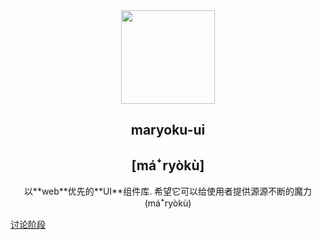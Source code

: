 <div align="center">
  <img width="150" src="https://cdn.jsdelivr.net/gh/innocces/DrawingBed/2022-10-16/1665903150414-z-rect.png" />

  <h2>maryoku-ui</h2>
  <h2>[máꜜryòkù]</h2>

  <p>以**web**优先的**UI**组件库. 希望它可以给使用者提供源源不断的魔力(máꜜryòkù)</p>
</div>

[讨论阶段](https://github.com/innocces/maryoku-ui/discussions/1)
